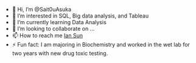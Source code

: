 - 👋 Hi, I’m @Sait0uAsuka
- 👀 I’m interested in SQL, Big data analysis, and Tableau
- 🌱 I’m currently learning Data Analysis
- 💞️ I’m looking to collaborate on ...
- 📫 How to reach me [Ian Sun](https://www.linkedin.com/in/ian-sun-78655820a/)
- ⚡ Fun fact: I am majoring in Biochemistry and worked in the wet lab for two years with new drug toxic testing.

<!---
Sait0uAsuka/Sait0uAsuka is a ✨ special ✨ repository because its `README.md` (this file) appears on your GitHub profile.
You can click the Preview link to take a look at your changes.
--->
